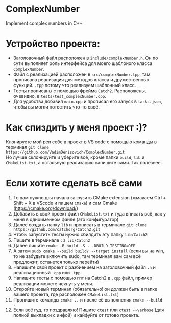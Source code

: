 # ComplexNumber
Implement complex numbers in C++

# Устройство проекта: 
- Заголовочный файл расположен в `include/complexNumber.h`. Он по сути выполняет роль интерфейса для моего шаблоного класса `ComplexNumber`. 
- Файл с реализацией расположен в `src/complexNumber.tpp`, там прописана реализация для методов класса и дружественных функций.
`.tpp` потому что реализуем шаблонный класс.
- Тесты прописаны c помощью фрейма `Catch2`. Расположены, очевидно, в `tests/test_complexNumber.cpp`.
- Для удобства добавил `main.cpp` и прописал его запуск в `tasks.json`, чтобы вы могли потестить что-то своё. 

# Как спиздить у меня проект :)?
Клонируете мой реп себе в проект в VS code c помощью команды в терминал `git clone https://github.com/VadimDenisovich/ComplexNumber.git` <br>
Но лучше склонируйте и уберите всё, кроме папки `build`, `lib` и `СMakeList.txt`, а остальную реализацию напишите сами. Так полезнее. 

# Если хотите сделать всё сами
1) То вам нужно для начала загрузить CMake extension (жмакаем Ctrl + Shift + X в VScode и пишем `CMake`) и сам Cmake (https://cmake.org/download/)  
2) Добавить в свой проект файл `CMakeList.txt` и туда вписать всё, как у меня в одноименном файле (это конфигуратор)
3) Далее создать папку `lib` и прописать в терминале `git clone https://github.com/catchorg/Catch2.git`
4) Чтобы запустить тесты нужно сбилдить эту папку `lib/Catch2` 
5) Пишите в терминале `cd lib/Catch2`
6) Далее пишите `cmake -B build -S . -DBUILD_TESTING=OFF`
7) А затем `sudo cmake --build build/ --target install` (если вы на win, то не забудьте включить sudo, там терминал вам сам всё предложит, останется только перейти)
8) Напишите свой проект с разбиением на заголовочный файл `.h` и реализационный `.cpp` или `.tpp`.
9) Напишите тесты с помощью гпт на Catch2 в `.cpp` файл, пример реализации можете чекнуть у меня. 
10) Откройте новый терминал (обязательно! он должен быть в папке вашего проекта, где расположен `CMakeList.txt`)
11) Пропишите команды `cmake ..` и после её выполнения `cmake --build .`
12) Если всё гуд, то поздравляю! Пишите `ctest` или `ctest --verbose` (для полной выкладки с инфой) и кайфуйте от готово проекта. 